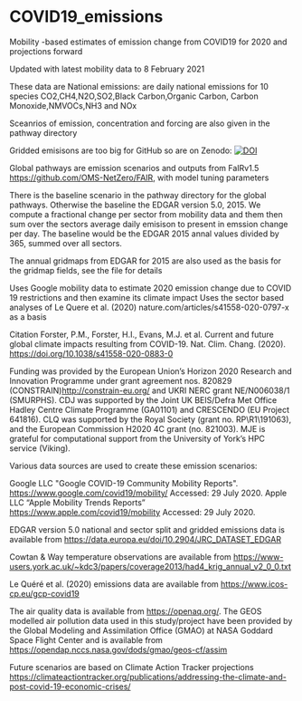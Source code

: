 # COVID19_emissions
Mobility  -based estimates of emission change from COVID19 for 2020 and projections forward

Updated with latest mobility data to 8 February 2021

These data are
National emissions: are daily national emissions for 10 species
CO2,CH4,N2O,SO2,Black Carbon,Organic Carbon, Carbon Monoxide,NMVOCs,NH3 and NOx

Sceanrios of emission, concentration and forcing are also given in the pathway directory

Gridded emisisons are too big for GitHub so are on Zenodo: <a href="https://doi.org/10.5281/zenodo.3897382"><img src="https://zenodo.org/badge/DOI/10.5281/zenodo.3897382.svg" alt="DOI"></a> 

Global pathways are emission scenarios and outputs from FaIRv1.5 https://github.com/OMS-NetZero/FAIR, with model tuning parameters

There  is the baseline scenario in the pathway directory for the global pathways. Otherwise the baseline the EDGAR version 5.0, 2015. We compute a fractional change per sector from mobility data and them then sum over the sectors average daily emisison to present in emssion change per day. The baseline would be the EDGAR 2015 annal values divided by 365, summed over all sectors.

The annual gridmaps from EDGAR for 2015 are also used as the basis for the gridmap fields, see the file for details

Uses Google mobility data to estimate 2020 emission change due to COVID 19 restrictions and then examine its climate impact
Uses the sector based analyses of Le Quere et al. (2020) nature.com/articles/s41558-020-0797-x  as a basis


Citation
Forster, P.M., Forster, H.I., Evans, M.J. et al. Current and future global climate impacts resulting from COVID-19. Nat. Clim. Chang. (2020). https://doi.org/10.1038/s41558-020-0883-0

Funding was provided by the European Union’s Horizon 2020 Research and Innovation Programme under grant agreement nos. 820829 (CONSTRAIN)http://constrain-eu.org/  and UKRI NERC grant NE/N006038/1 (SMURPHS). CDJ was supported by the Joint UK BEIS/Defra Met Office Hadley Centre Climate Programme (GA01101) and CRESCENDO (EU Project 641816). CLQ was supported by the Royal Society (grant no. RP\R1\191063), and the European Commission H2020 4C grant (no. 821003). MJE is grateful for computational support from the University of York’s HPC service (Viking). 

Various data sources are used to create these emission scenarios:

Google LLC "Google COVID-19 Community Mobility Reports". https://www.google.com/covid19/mobility/  Accessed: 29 July 2020.
Apple LLC “Apple Mobility Trends Reports” https://www.apple.com/covid19/mobility Accessed: 29 July 2020.

EDGAR version 5.0 national and sector split and gridded emissions data is available from https://data.europa.eu/doi/10.2904/JRC_DATASET_EDGAR

Cowtan & Way temperature observations are available from https://www-users.york.ac.uk/~kdc3/papers/coverage2013/had4_krig_annual_v2_0_0.txt

Le Quéré et al. (2020) emissions data are available from https://www.icos-cp.eu/gcp-covid19

The air quality data is available from https://openaq.org/. The GEOS modelled air pollution data used in this study/project have been provided by the Global Modeling and Assimilation Office (GMAO) at NASA Goddard Space Flight Center and is available from https://opendap.nccs.nasa.gov/dods/gmao/geos-cf/assim 

Future scenarios are based on Climate Action Tracker projections https://climateactiontracker.org/publications/addressing-the-climate-and-post-covid-19-economic-crises/




